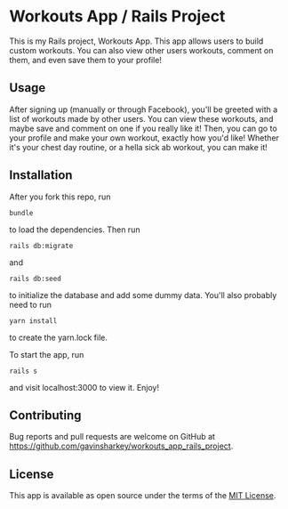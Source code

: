 # Workouts App / Rails Project

This is my Rails project, Workouts App. This app allows users to build custom workouts. You can also view other users workouts, comment on them, and even save them to your profile!

## Usage

After signing up (manually or through Facebook), you'll be greeted with a list of workouts made by other users. You can view these workouts, and maybe save and comment on one if you really like it! Then, you can go to your profile and make your own workout, exactly how you'd like! Whether it's your chest day routine, or a hella sick ab workout, you can make it!

## Installation

After you fork this repo, run

```bundle```

to load the dependencies. Then run

```rails db:migrate```

and

```rails db:seed```

to initialize the database and add some dummy data. You'll also probably need to run

```yarn install```

to create the yarn.lock file.  

To start the app, run

```rails s```

and visit localhost:3000 to view it. Enjoy!  

## Contributing

Bug reports and pull requests are welcome on GitHub at https://github.com/gavinsharkey/workouts_app_rails_project.


## License

This app is available as open source under the terms of the [MIT License](http://opensource.org/licenses/MIT).
